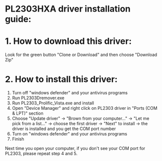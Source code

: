 # PL2303HXA driver installation guide: 

# 1. How to download this driver:
 Look for the green button "Clone or Download" and then choose "Download Zip"
 
# 2. How to install this driver:
1. Turn off "windows defender" and your antivirus programs
2. Run PL2303Dremover.exe
3. Run PL2303_Prolific_Vista.exe and install
4. Open "Device Manager" and right click on PL2303 driver in "Ports (COM & LPT)" section
5. Choose "Update driver" -> "Brown from your computer..." -> "Let me pick from a list..." -> choose the first driver -> "Next" to install -> the driver is installed and you get the COM port number
6. Turn on "windows defender" and your antivirus programs
7. Finish

Next time you open your computer, if you don't see your COM port for PL2303, please repeat step 4 and 5.
